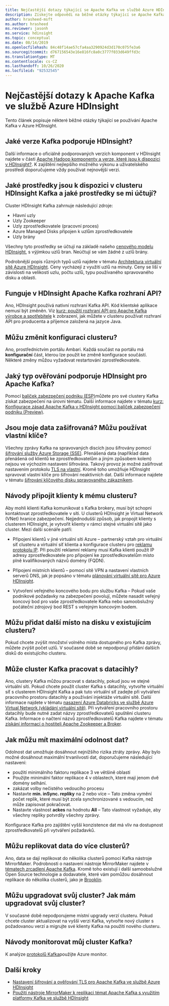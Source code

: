 ```yaml
---
title: Nejčastější dotazy týkající se Apache Kafka ve službě Azure HDInsight
description: Získejte odpovědi na běžné otázky týkající se Apache Kafka v Azure HDInsight, spravované cloudové službě Hadoop.
author: hrasheed-msft
ms.author: hrasheed
ms.reviewer: jasonh
ms.service: hdinsight
ms.topic: conceptual
ms.date: 08/14/2019
ms.openlocfilehash: 84c48f14ae57cfa4aa3290924d3d170c075fe3a6
ms.sourcegitcommit: d767156543e16e816fc8a0c3777f033d649ffd3c
ms.translationtype: MT
ms.contentlocale: cs-CZ
ms.lasthandoff: 10/26/2020
ms.locfileid: "92532545"
---
```

# <a name="frequently-asked-questions-about-apache-kafka-in-azure-hdinsight"></a>Nejčastější dotazy k Apache Kafka ve službě Azure HDInsight

Tento článek popisuje některé běžné otázky týkající se používání Apache Kafka v Azure HDInsight.

## <a name="what-kafka-versions-are-supported-by-hdinsight"></a>Jaké verze Kafka podporuje HDInsight?

Další informace o oficiálně podporovaných verzích komponent v HDInsight najdete v části [Apache Hadoop komponenty a verze, které jsou k dispozici v HDInsight?](../hdinsight-component-versioning.md#supported-hdinsight-versions). K zajištění nejlepšího možného výkonu a uživatelského prostředí doporučujeme vždy používat nejnovější verzi.

## <a name="what-resources-are-provided-in-an-hdinsight-kafka-cluster-and-what-resources-am-i-charged-for"></a>Jaké prostředky jsou k dispozici v clusteru HDInsight Kafka a jaké prostředky se mi účtují?

Cluster HDInsight Kafka zahrnuje následující zdroje:

* Hlavní uzly
* Uzly Zookeeper
* Uzly zprostředkovatele (pracovní proces) 
* Azure Managed Disks připojen k uzlům zprostředkovatele
* Uzly brány

Všechny tyto prostředky se účtují na základě našeho [cenového modelu HDInsight](https://azure.microsoft.com/pricing/details/hdinsight/), s výjimkou uzlů bran. Neúčtují se vám žádné z uzlů brány.

Podrobnější popis různých typů uzlů najdete v tématu [Architektura virtuální sítě Azure HDInsight](../hdinsight-virtual-network-architecture.md). Ceny vycházejí z využití uzlů na minuty. Ceny se liší v závislosti na velikosti uzlu, počtu uzlů, typu používaného spravovaného disku a oblasti.

## <a name="do-apache-kafka-apis-work-with-hdinsight"></a>Funguje v HDInsight Apache Kafka rozhraní API?

Ano, HDInsight používá nativní rozhraní Kafka API. Kód klientské aplikace nemusí být změněn. Viz [kurz: použití rozhraní API pro Apache Kafka výrobce a spotřebitele](./apache-kafka-producer-consumer-api.md) k zobrazení, jak můžete v clusteru používat rozhraní API pro producenta a příjemce založená na jazyce Java.

## <a name="can-i-change-cluster-configurations"></a>Můžu změnit konfiguraci clusteru?

Ano, prostřednictvím portálu Ambari. Každá součást na portálu má **konfigurační** část, kterou lze použít ke změně konfigurace součástí. Některé změny můžou vyžadovat restartování zprostředkovatele.

## <a name="what-type-of-authentication-does-hdinsight-support-for-apache-kafka"></a>Jaký typ ověřování podporuje HDInsight pro Apache Kafka?

Pomocí [balíček zabezpečení podniku (ESP)](../domain-joined/apache-domain-joined-architecture.md)můžete pro své clustery Kafka získat zabezpečení na úrovni tématu. Další informace najdete v tématu [kurz: Konfigurace zásad Apache Kafka v HDInsight pomocí balíček zabezpečení podniku (Preview)](../domain-joined/apache-domain-joined-run-kafka.md).

## <a name="is-my-data-encrypted-can-i-use-my-own-keys"></a>Jsou moje data zašifrovaná? Můžu používat vlastní klíče?

Všechny zprávy Kafka na spravovaných discích jsou šifrovány pomocí [šifrování služby Azure Storage (SSE)](../../storage/common/storage-service-encryption.md). Přenášená data (například data přenášená od klientů ke zprostředkovatelům a jiným způsobem kolem) nejsou ve výchozím nastavení šifrována. Takový provoz je možné zašifrovat nastavením protokolu [TLS na vlastní](./apache-kafka-ssl-encryption-authentication.md). Kromě toho umožňuje HDInsight spravovat vlastní klíče pro šifrování neaktivních dat. Další informace najdete v tématu [šifrování klíčového disku spravovaného zákazníkem](../disk-encryption.md).

## <a name="how-do-i-connect-clients-to-my-cluster"></a>Návody připojit klienty k mému clusteru?

Aby mohli klienti Kafka komunikovat s Kafka brokery, musí být schopni kontaktovat zprostředkovatele v síti. U clusterů HDInsight je Virtual Network (VNet) hranice zabezpečení. Nejjednodušší způsob, jak propojit klienty s clusterem HDInsight, je vytvořit klienty v rámci stejné virtuální sítě jako cluster. Mezi další scénáře patří:

* Připojení klientů v jiné virtuální síti Azure – partnerský vztah pro virtuální síť clusteru a virtuální síť klienta a konfigurace clusteru pro [reklamu protokolu IP](apache-kafka-connect-vpn-gateway.md#configure-kafka-for-ip-advertising). Při použití reklamní reklamy musí Kafka klienti použít IP adresy zprostředkovatele pro připojení ke zprostředkovatelům místo plně kvalifikovaných názvů domény (FQDN).

* Připojení místních klientů – pomocí sítě VPN a nastavení vlastních serverů DNS, jak je popsáno v tématu [plánování virtuální sítě pro Azure HDInsight](../hdinsight-plan-virtual-network-deployment.md).

* Vytvoření veřejného koncového bodu pro službu Kafka – Pokud vaše podnikové požadavky na zabezpečení povolují, můžete nasadit veřejný koncový bod pro vaše zprostředkovatele Kafka nebo samoobslužný počáteční zdrojový bod REST s veřejným koncovým bodem.

## <a name="can-i-add-more-disk-space-on-an-existing-cluster"></a>Můžu přidat další místo na disku v existujícím clusteru?

Pokud chcete zvýšit množství volného místa dostupného pro Kafka zprávy, můžete zvýšit počet uzlů. V současné době se nepodporují přidání dalších disků do existujícího clusteru.

## <a name="can-a-kafka-cluster-work-with-databricks"></a>Může cluster Kafka pracovat s datacihly? 

Ano, clustery Kafka můžou pracovat s datacihly, pokud jsou ve stejné virtuální síti. Pokud chcete použít cluster Kafka s datacihly, vytvořte virtuální síť s clusterem HDInsight Kafka a pak tuto virtuální síť zadejte při vytváření pracovního prostoru datacihly a používání injektáže virtuální sítě. Další informace najdete v tématu [nasazení Azure Databricks ve službě Azure Virtual Network (vkládání virtuální sítě)](/azure/databricks/administration-guide/cloud-configurations/azure/vnet-inject). Při vytváření pracovního prostoru datacihly bude nutné zadat názvy zprostředkovatelů spuštění clusteru Kafka. Informace o načtení názvů zprostředkovatelů Kafka najdete v tématu [získání informací o hostiteli Apache Zookeeper a Broker](./apache-kafka-get-started.md#getkafkainfo).

## <a name="how-can-i-have-maximum-data-durability"></a>Jak můžu mít maximální odolnost dat?

Odolnost dat umožňuje dosáhnout nejnižšího rizika ztráty zprávy. Aby bylo možné dosáhnout maximální trvanlivosti dat, doporučujeme následující nastavení:

* použití minimálního faktoru replikace 3 ve většině oblastí
* Použijte minimální faktor replikace 4 v oblastech, které mají jenom dvě domény selhání.
* zakázat volby nečistého vedoucího procesu
* Nastavte **min. inSync. repliky** na 2 nebo více – Tato změna vymění počet replik, které musí být zcela synchronizované s vedoucím, než může zapisovat pokračovat.
* Nastavte vlastnost **ackes** na hodnotu **All** – Tato vlastnost vyžaduje, aby všechny repliky potvrdily všechny zprávy.

Konfigurace Kafka pro zajištění vyšší konzistence dat má vliv na dostupnost zprostředkovatelů při vytváření požadavků.

## <a name="can-i-replicate-my-data-to-multiple-clusters"></a>Můžu replikovat data do více clusterů?

Ano, data se dají replikovat do několika clusterů pomocí Kafka nástroje MirrorMaker. Podrobnosti o nastavení nástroje MirrorMaker najdete v [tématech zrcadlení Apache Kafka](apache-kafka-mirroring.md). Kromě toho existují i další samoobslužné Open Source technologie a dodavatele, které vám pomůžou dosáhnout replikace do několika clusterů, jako je [Brooklin](https://github.com/linkedin/Brooklin/).

## <a name="can-i-upgrade-my-cluster-how-should-i-upgrade-my-cluster"></a>Můžu upgradovat svůj cluster? Jak mám upgradovat svůj cluster?

V současné době nepodporujeme místní upgrady verzí clusteru. Pokud chcete cluster aktualizovat na vyšší verzi Kafka, vytvořte nový cluster s požadovanou verzí a migrujte své klienty Kafka na použití nového clusteru.

## <a name="how-do-i-monitor-my-kafka-cluster"></a>Návody monitorovat můj cluster Kafka?

K analýze [protokolů Kafka](./apache-kafka-log-analytics-operations-management.md)použijte Azure monitor.

## <a name="next-steps"></a>Další kroky

* [Nastavení šifrování a ověřování TLS pro Apache Kafka ve službě Azure HDInsight](./apache-kafka-ssl-encryption-authentication.md)
* [Použití nástroje MirrorMaker k replikaci témat Apache Kafka s využitím platformy Kafka ve službě HDInsight](./apache-kafka-mirroring.md)